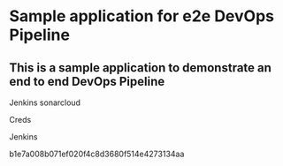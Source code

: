 # Sample application for e2e DevOps Pipeline
## This is a sample application to demonstrate an end to end DevOps Pipeline


Jenkins sonarcloud 

Creds

Jenkins

b1e7a008b071ef020f4c8d3680f514e4273134aa
